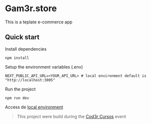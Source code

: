 # Gam3r.store

This is a teplate e-commerce app

## Quick start

Install dependencies

```shell
npm install
```

Setup the environment variables (.env)

```env
NEXT_PUBLIC_API_URL=<YOUR_API_URL> # local environment default is "http://localhost:3005"
```

Run the project

```shell
npm run dev
```

Access de [local environment](http://localhost:3000)

> This project were build during the [Cod3r Cursos](https://www.formacao.dev/) event
